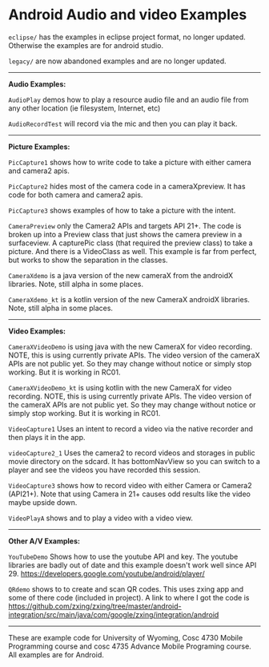 Android Audio and video Examples
===========

`eclipse/` has the examples in eclipse project format, no longer updated.  Otherwise the examples are for android studio.

`legacy/` are now abandoned examples and are no longer updated.

---

**Audio Examples:**

`AudioPlay` demos how to play a resource audio file and an audio file from any other location (ie filesystem, Internet, etc)

`AudioRecordTest` will record via the mic and then you can play it back.

---

**Picture Examples:**

`PicCapture1` shows how to write code to take a picture with either camera and camera2 apis.

`PicCapture2` hides most of the camera code in a cameraXpreview.  It has code for both camera and camera2 apis.

`PicCapture3` shows examples of how to take a picture with the intent.

`CameraPreview` only the Camera2 APIs and targets API 21+.  The code is broken up into a Preview class that just shows the camera preview in a surfaceview.  A capturePic class (that required the preview class) to take a picture. And there is a VideoClass as well.  This example is far from perfect, but works to show the separation in the classes.

`CameraXdemo` is a java version of the new cameraX from the androidX libraries.  Note, still alpha in some places.

`CameraXdemo_kt` is a kotlin version of the new CameraX androidX libraries.  Note, still alpha in some places.

---

**Video Examples:**


`CameraXVideoDemo` is using java with the new CameraX for video recording. NOTE, this is using currently private APIs.  The video version of the cameraX APIs are not public yet.  So they may change without notice or simply stop working.  But it is working in RC01.

`CameraXVideoDemo_kt` is using kotlin with the new CameraX for video recording. NOTE, this is using currently private APIs.  The video version of the cameraX APIs are not public yet.  So they may change without notice or simply stop working.  But it is working in RC01.

`VideoCapture1` Uses an intent to record a video via the native recorder and then plays it in the app.

`videoCapture2_1` Uses the camera2 to record videos and storages in public movie directory on the sdcard.  It has bottomNavView so you can switch to a player and see the videos you have recorded this session.

`VideoCapture3` shows how to record video with either Camera or Camera2 (API21+).  Note that using Camera in 21+ causes odd results like the video maybe upside down.

`VideoPlayA` shows and to play a video with a video view.


---

**Other A/V Examples:**

`YouTubeDemo` Shows how to use the youtube API and key.  The youtube libraries are badly out of date and this example doesn't work well since API 29.  https://developers.google.com/youtube/android/player/ 

`QRdemo` shows to to create and scan QR codes.  This uses zxing app and some of there code (included in project).
A link to where I got the code is https://github.com/zxing/zxing/tree/master/android-integration/src/main/java/com/google/zxing/integration/android 


---

These are example code for University of Wyoming, Cosc 4730 Mobile Programming course and cosc 4735 Advance Mobile Programing course. 
All examples are for Android.